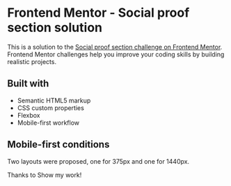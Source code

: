 # Frontend Mentor - Social proof section solution

This is a solution to the [Social proof section challenge on Frontend Mentor](https://www.frontendmentor.io/challenges/social-proof-section-6e0qTv_bA). Frontend Mentor challenges help you improve your coding skills by building realistic projects. 


## Built with

- Semantic HTML5 markup
- CSS custom properties
- Flexbox
- Mobile-first workflow

## Mobile-first conditions
Two layouts were proposed, one for 375px and one for 1440px.

Thanks to Show my work!
